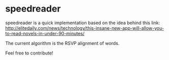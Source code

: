 speedreader
===========

speedreader is a quick implementation based on the idea behind this link: http://elitedaily.com/news/technology/this-insane-new-app-will-allow-you-to-read-novels-in-under-90-minutes/

The current algorithm is the RSVP alignment of words.

Feel free to contribute!
